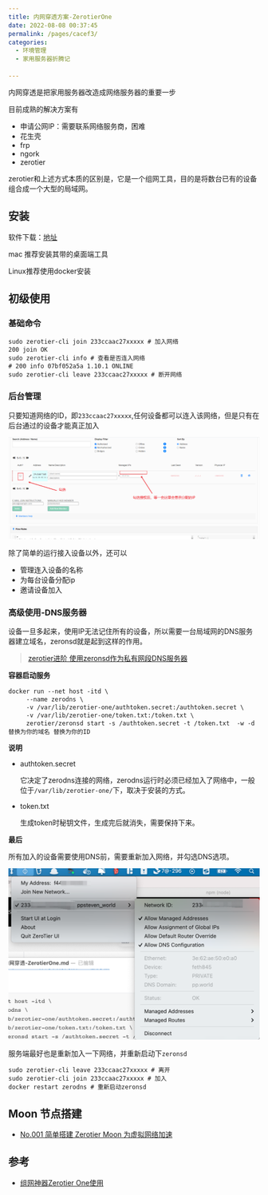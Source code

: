 ```yaml
---
title: 内网穿透方案-ZerotierOne
date: 2022-08-08 00:37:45
permalink: /pages/cacef3/
categories: 
  - 环境管理
  - 家用服务器折腾记

---
```


内网穿透是把家用服务器改造成网络服务器的重要一步

目前成熟的解决方案有

- 申请公网IP：需要联系网络服务商，困难
- 花生壳
- frp
- ngork
- zerotier

zerotier和上述方式本质的区别是，它是一个组网工具，目的是将数台已有的设备组合成一个大型的局域网。

<!--more-->
<!-- truncate -->

## 安装

软件下载：[地址](https://www.zerotier.com/download/)

mac 推荐安装其带的桌面端工具

Linux推荐使用docker安装

## 初级使用

### 基础命令

```
sudo zerotier-cli join 233ccaac27xxxxx # 加入网络
200 join OK
sudo zerotier-cli info # 查看是否连入网络
# 200 info 07bf052a5a 1.10.1 ONLINE
sudo zerotier-cli leave 233ccaac27xxxxx # 断开网络	
```

### 后台管理

只要知道网络的ID，即`233ccaac27xxxxx`,任何设备都可以连入该网络，但是只有在后台通过的设备才能真正加入

![img](./assets/img/1435533-20210902213401547-1548495256.png)

除了简单的运行接入设备以外，还可以

- 管理连入设备的名称
- 为每台设备分配ip
- 邀请设备加入

### 高级使用-DNS服务器

设备一旦多起来，使用IP无法记住所有的设备，所以需要一台局域网的DNS服务器建立域名，zeronsd就是起到这样的作用。

> [zerotier进阶 使用zeronsd作为私有网段DNS服务器](https://www.pudn.com/news/62833b7c9b6e2b6d55d678b9.html)

**容器启动服务**

```
docker run --net host -itd \
     --name zerodns \
     -v /var/lib/zerotier-one/authtoken.secret:/authtoken.secret \
     -v /var/lib/zerotier-one/token.txt:/token.txt \
     zerotier/zeronsd start -s /authtoken.secret -t /token.txt  -w -d 替换为你的域名 替换为你的ID
```

**说明**

- authtoken.secret 

  它决定了zerodns连接的网络，zerodns运行时必须已经加入了网络中，一般位于`/var/lib/zerotier-one/`下，取决于安装的方式。

- token.txt 

  生成token时秘钥文件，生成完后就消失，需要保持下来。

**最后**

所有加入的设备需要使用DNS前，需要重新加入网络，并勾选DNS选项。

![img](./assets/img/image-20220808011653241-9892621.png)

服务端最好也是重新加入一下网络，并重新启动下`zeronsd`

```
sudo zerotier-cli leave 233ccaac27xxxxx # 离开
sudo zerotier-cli join 233ccaac27xxxxx # 加入
docker restart zerodns # 重新启动zeronsd
```

## Moon 节点搭建

- [No.001 简单搭建 Zerotier Moon 为虚拟网络加速](https://tvtv.fun/vps/001.html)

## 参考

- [组网神器Zerotier One使用](http://t.zoukankan.com/steinven-p-15220959.html)

